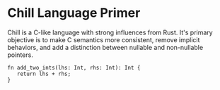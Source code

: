 # Chill Language Primer

Chill is a C-like language with strong influences from Rust. It's primary
objective is to make C semantics more consistent, remove implicit behaviors,
and add a distinction between nullable and non-nullable pointers.

```
fn add_two_ints(lhs: Int, rhs: Int): Int {
   return lhs + rhs; 
}
```
